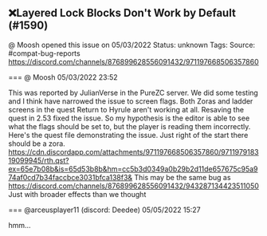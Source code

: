## ❌Layered Lock Blocks Don't Work by Default (#1590)
@ Moosh opened this issue on 05/03/2022
Status: unknown
Tags: 
Source: #compat-bug-reports https://discord.com/channels/876899628556091432/971197668506357860


=== @ Moosh 05/03/2022 23:52

This was reported by JulianVerse in the PureZC server. We did some testing and I think have narrowed the issue to screen flags. Both Zoras and ladder screens in the quest Return to Hyrule aren't working at all. Resaving the quest in 2.53 fixed the issue. So my hypothesis is the editor is able to see what the flags should be set to, but the player is reading them incorrectly.
Here's the quest file demonstrating the issue. Just right of the start there should be a zora.
https://cdn.discordapp.com/attachments/971197668506357860/971197918319099945/rth.qst?ex=65e7b08b&is=65d53b8b&hm=cc5b3d0349a0b29b2d11de657675c95a974af0cd7b34faccbce3031bfca138f3&
This may be the same bug as https://discord.com/channels/876899628556091432/943287134423511050
Just with broader effects than we thought

=== @arceusplayer11 (discord: Deedee) 05/05/2022 15:27

hmm...
